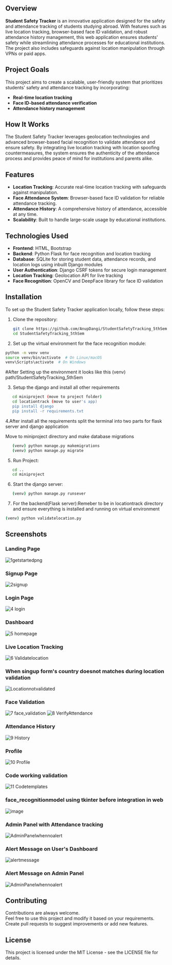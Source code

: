 ## Overview  
**Student Safety Tracker** is an innovative application designed for the safety and attendance tracking of students studying abroad. With features such as live location tracking, browser-based face ID validation, and robust attendance history management, this web application ensures students' safety while streamlining attendance processes for educational institutions. The project also includes safeguards against location manipulation through VPNs or paid apps.

## Project Goals  
This project aims to create a scalable, user-friendly system that prioritizes students' safety and attendance tracking by incorporating:

- **Real-time location tracking**
- **Face ID-based attendance verification**
- **Attendance history management**

## How It Works  
The Student Safety Tracker leverages geolocation technologies and advanced browser-based facial recognition to validate attendance and ensure safety. By integrating live location tracking with location spoofing countermeasures, the system ensures the authenticity of the attendance process and provides peace of mind for institutions and parents alike.

## Features  
- **Location Tracking**: Accurate real-time location tracking with safeguards against manipulation.
- **Face Attendance System**: Browser-based face ID validation for reliable attendance tracking.
- **Attendance History**: A comprehensive history of attendance, accessible at any time.
- **Scalability**: Built to handle large-scale usage by educational institutions.

## Technologies Used  
- **Frontend**: HTML, Bootstrap  
- **Backend**: Python Flask for face recognition and location tracking  
- **Database**: SQLite for storing student data, attendance records, and location logs using inbuilt Django modules  
- **User Authentication**: Django CSRF tokens for secure login management  
- **Location Tracking**: Geolocation API for live tracking  
- **Face Recognition**: OpenCV and DeepFace library for face ID validation  

## Installation  
To set up the Student Safety Tracker application locally, follow these steps:

1. Clone the repository:  
   ```bash
   git clone https://github.com/AnupDangi/StudentSafetyTracking_5thSem.git
   cd StudentSafetyTracking_5thSem
   ```


2. Set up the virtual environment for the face recognition module:
```bash
python -m venv venv
source venv/bin/activate  # On Linux/macOS
venv\Scripts\activate  # On Windows
```
 #After Setting up the environment it looks like this 
 (venv) path/StudentSafetyTracking_5thSem

 3. Setup the django and install all other requirements
```bash
   cd miniproject (move to project folder)
   cd locationtrack (move to user's app)
   pip install django
   pip install -r requirements.txt
```
 
4.After install all the requirements split the terminal into two parts for flask server and django application 

Move to miniproject directory and make database migrations
```bash
   (venv) python manage.py makemigrations
   (venv) python manage.py migrate
```

5. Run Project:
```bash
   cd ..
   cd miniproject
```

6. Start the django server:
```bash
   (venv) python manage.py runsever
```

7. For the backend(Flask server):Remeber to be in locationtrack directory and ensure everything is installed and running on virtual environment
```bash
(venv) python validatelocation.py
```

## Screenshots  

### Landing Page
![1getstartedpng](https://github.com/user-attachments/assets/0f757b3e-b335-46ab-a53d-866191387532)

### Signup Page 
![2signup](https://github.com/user-attachments/assets/d9a3cc13-5338-47ed-9dad-f7e91e92ccb9)

### Login Page 
![4 login](https://github.com/user-attachments/assets/b353e7c4-5c01-49ff-937c-e662f5ea2fee)

### Dashboard 
![5 homepage](https://github.com/user-attachments/assets/de51b400-2ed4-4fc2-870b-129711280148)

### Live Location Tracking 
![6 Validatelocation](https://github.com/user-attachments/assets/7b8edf63-fb6e-42d6-b022-84cbbabef129)

### When singup form's country doesnot matches during location validation 
![Locationnotvalidated](https://github.com/user-attachments/assets/a109fe31-5a75-49c4-ae06-27542f90a5f7)

### Face Validation 
![7 face_validation](https://github.com/user-attachments/assets/23ec0716-6a63-475e-bf02-182112525fbb)
![8 VerifyAttendance](https://github.com/user-attachments/assets/d0ab4a29-ca2a-4fe5-b36c-d904c00e3db4)

### Attendance History  
![9 History](https://github.com/user-attachments/assets/8e5a3075-c472-4884-be70-3a7ebcf4d1cc)

### Profile
![10 Profile](https://github.com/user-attachments/assets/a408afaf-d4fe-4357-9ee1-e929f76a1c2a)

### Code working validation
![11 Codetemplates](https://github.com/user-attachments/assets/3a70517c-5b78-43b1-a207-d462d6378df6)

### face_recognitionmodel using tkinter before integration in web
![image](https://github.com/user-attachments/assets/db3b1242-6eb3-4e1e-90f9-ea98697a03e8)

### Admin Panel with Attendance tracking 
![AdminPanelwhennoalert](https://github.com/user-attachments/assets/a39febb3-f3c8-4afc-b727-b7d3f8576b60)

### Alert Message on User's Dashboard 
![alertmessage](https://github.com/user-attachments/assets/a4236ff4-c7b3-402a-ba03-60ae93763b95)

### Alert Message on Admin Panel
![AdminPanelwhennoalert](https://github.com/user-attachments/assets/5f220d65-4a8c-45c8-a1d8-d36b43f9b9f3)

## Contributing  
Contributions are always welcome.  
Feel free to use this project and modify it based on your requirements. Create pull requests to suggest improvements or add new features.

## License  
This project is licensed under the MIT License - see the LICENSE file for details.

